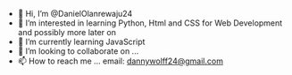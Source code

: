 - 👋 Hi, I’m @DanielOlanrewaju24
- 👀 I’m interested in learning Python, Html and CSS for Web Development and possibly more later on
- 🌱 I’m currently learning JavaScript
- 💞️ I’m looking to collaborate on ...
- 📫 How to reach me ... email: dannywolff24@gmail.com

<!---
DanielOlanrewaju24/DanielOlanrewaju24 is a ✨ special ✨ repository because its `README.md` (this file) appears on your GitHub profile.
You can click the Preview link to take a look at your changes.
--->

